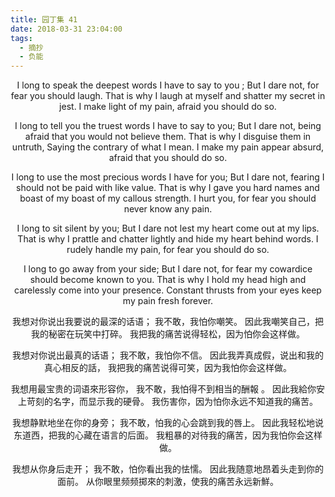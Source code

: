 ```yaml
---
title: 园丁集 41
date: 2018-03-31 23:04:00
tags:
  - 摘抄
  - 负能
---
```

<center>
I long to speak the deepest words I have to say to you ;
But I dare not, for fear you should laugh. 
That is why I laugh at myself and shatter my secret in jest. 
I make light of my pain, afraid you should do so. 

<!-- more -->

I long to tell you the truest words I have to say to you; 
But I dare not, being afraid that you would not believe them. 
That is why I disguise them in untruth, 
Saying the contrary of what I mean. 
I make my pain appear absurd, afraid that you should do so. 

I long to use the most precious words I have for you; 
But I dare not, fearing I should not be paid with like value. 
That is why I gave you hard names and boast of my boast of my callous strength. 
I hurt you, for fear you should never know any pain. 

I long to sit silent by you; 
But I dare not lest my heart come out at my lips. 
That is why I prattle and chatter lightly and hide my heart behind words. 
I rudely handle my pain, for fear you should do so. 

I long to go away from your side; 
But I dare not, for fear my cowardice should become known to you. 
That is why I hold my head high and carelessly come into your presence. 
Constant thrusts from your eyes keep my pain fresh forever. 


我想对你说出我要说的最深的话语； 
我不敢，我怕你嘲笑。 
因此我嘲笑自己，把我的秘密在玩笑中打碎。 
我把我的痛苦说得轻松，因为怕你会这样做。 

我想对你说出最真的话语； 
我不敢，我怕你不信。 
因此我弄真成假，说出和我的真心相反的話， 
我把我的痛苦说得可笑，因为我怕你会这样做。 

我想用最宝贵的词语來形容你， 
我不敢，我怕得不到相当的酬報 。 
因此我給你安上苛刻的名字，而显示我的硬骨。 
我伤害你，因为怕你永远不知道我的痛苦。 

我想静默地坐在你的身旁； 
我不敢，怕我的心会跳到我的唇上。 
因此我轻松地说东道西，把我的心藏在语言的后面。 
我粗暴的对待我的痛苦，因为我怕你会这样做。 

我想从你身后走开； 
我不敢，怕你看出我的怯懦。 
因此我随意地昂着头走到你的面前。 
从你眼里频频掷來的刺激，使我的痛苦永远新鮮。
</center>
